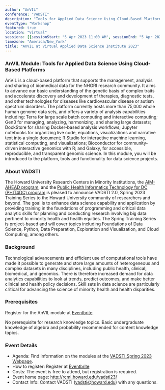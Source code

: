 ```yaml
---
author: "AnVIL"
conference: "VADSTI"
description: "Tools for Applied Data Science Using Cloud-Based Platforms"
eventType: "Workshop"
featured: true
location: "Virtual"
sessions: [{sessionStart: "5 Apr 2023 11:00 AM", sessionEnd: "5 Apr 2023 2:00 PM"}]
timezone: "America/New_York"
title: "AnVIL at Virtual Applied Data Science Institute 2023"
---
```


<event-hero></event-hero>

### AnVIL Module: Tools for Applied Data Science Using Cloud-Based Platforms
AnVIL is a cloud-based platform that supports the management, analysis and sharing of biomedical data for the NHGRI research community. It aims to advance our basic understanding of the genetic basis of complex traits and accelerate discovery and development of therapies, diagnostic tests, and other technologies for diseases like cardiovascular disease or autism spectrum disorders. The platform currently hosts more than 75,000 whole human genome data sets, and offers a variety of analysis capabilities including: Terra for large scale batch computing and interactive computing; Gen3 for managing, analyzing, harmonizing, and sharing large datasets; DockStore for sharing Docker-based analysis workflows; Jupyter notebooks for organizing live code, equations, visualizations and narrative text into a single document; R Studio for interactive machine learning, statistical computing, and visualizations; Bioconductor for community-driven interactive genomics with R; and Galaxy, for accessible, reproducible, and transparent genomic science. In this module, you will be introduced to the platform, tools and functionality for data science projects.

### About VADSTI
The Howard University Research Centers in Minority Institutions, the [AIM-AHEAD program](https://aim-ahead.net/home/about/what), and the [Public Health Informatics Technology for DC (PHIT4DC) program](https://www.phit4dc.com/) is pleased to announce VADSTI 2.0, Spring 2023 Training Series to the Howard University community of researchers and beyond. The goal is to enhance data science capability and application by providing training in the foundations of programming and critical data analytic skills for planning and conducting research involving big data pertinent to minority health and health equities. The Spring Training Series is project-based and will cover topics including Foundations of Data Science, Python, Data Preparation, Exploration and Visualization, and Cloud Computing, among others.

### Background
Technological advancements and efficient use of computational tools have made it possible to generate and store large amounts of heterogeneous and complex datasets in many disciplines, including public health, clinical, biomedical, and genomics. There is therefore increased demand for data analytics capabilities to look at trends, predict outcomes, and make better clinical and health policy decisions. Skill sets in data science are particularly critical for advancing the science of minority health and health disparities.

### Prerequisites
Register for the AnVIL module at [Eventbrite](https://www.eventbrite.com/e/virtual-applied-data-science-training-institute-vadsti-training-series-tickets-529370851467).

No prerequisite for research knowledge topics. Basic undergraduate knowledge of algebra and probability recommended for content knowledge topics.

### Event Details

- Agenda:  Find information on the modules at the [VADSTI Spring 2023 Webpage](http://rcmi.howard.edu/vadsti23/).
- How to register: Register at [Eventbrite](https://www.eventbrite.com/e/virtual-applied-data-science-training-institute-vadsti-training-series-tickets-529370851467)
- Costs:  The event is free to attend, but registration is required.
- Event home page:  http://rcmi.howard.edu/vadsti23/
- Contact Info: Contact VADSTI (vadsti@howard.edu) with any questions. 